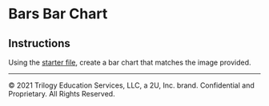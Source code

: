 # Bars Bar Chart

## Instructions

Using the [starter file](Unsolved/py_bars.ipynb), create a bar chart that matches the image provided.

- - -

© 2021 Trilogy Education Services, LLC, a 2U, Inc. brand. Confidential and Proprietary. All Rights Reserved.
